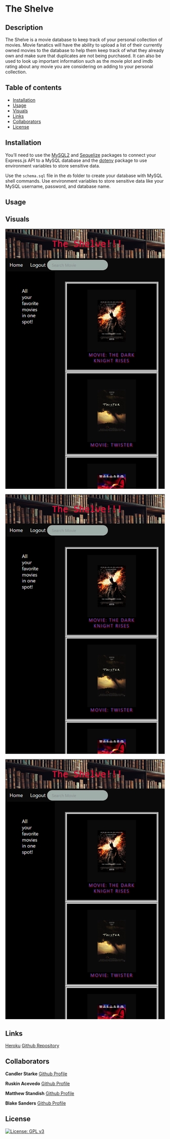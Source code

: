 # The Shelve

## Description
The Shelve is a movie database to keep track of your personal collection of movies. Movie fanatics will have the ability to upload a list of their currently owned movies to the database to help them keep track of what they already own and make sure that duplicates are not being purchased. It can also be used to look up important information such as the movie plot and imdb rating about any movie you are considering on adding to your personal collection. 
## Table of contents
* [Installation](#Installation)
* [Usage](#Usage)
* [Visuals](#Visuals)
* [Links](#Link)
* [Collaborators](#collaborators)
* [License](#License)

## Installation

You’ll need to use the [MySQL2](https://www.npmjs.com/package/mysql2) and [Sequelize](https://www.npmjs.com/package/sequelize) packages to connect your Express.js API to a MySQL database and the [dotenv](https://www.npmjs.com/package/dotenv) package to use environment variables to store sensitive data.

Use the `schema.sql` file in the `db` folder to create your database with MySQL shell commands. Use environment variables to store sensitive data like your MySQL username, password, and database name.

## Usage 

## Visuals
![This is an image](./public/images/Visuals1.png)

![This is an image](./public/images/Visuals1.png)

![This is an image](./public/images/Visuals1.png)


## Links 
[Heroku](https://theshelve.herokuapp.com/)
[Github Repository](https://github.com/castarke/TheShelve)

## Collaborators 

**Candler Starke**
[Github Profile](https://github.com/castarke)

**Ruskin Acevedo**
[Github Profile](https://github.com/Ruskin20)

**Matthew Standish**
[Github Profile](https://github.com/MatthewStandish)

**Blake Sanders**
[Github Profile](https://github.com/blake1011001)

## License
[![License: GPL v3](https://img.shields.io/badge/license-APACHE-red)](https://www.gnu.org/licenses/gpl-3.0)
